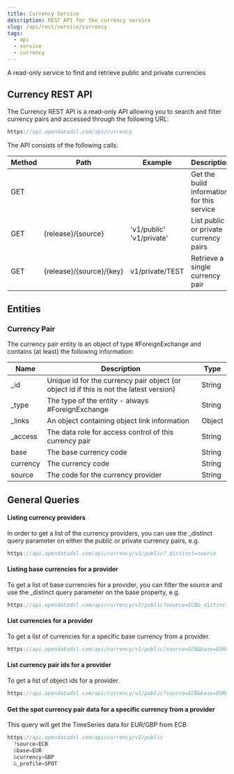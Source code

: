 ```yaml
---
title: Currency Service
description: REST API for the currency service
slug: /api/rest/service/currency
tags:
  - api
  - service
  - currency
---
```

A read-only service to find and retrieve public and private currencies

## Currency REST API

The Currency REST API is a read-only API allowing you to search and filter currency pairs and accessed through the following URL:
```js
https://api.opendatadsl.com/api/currency
```

The API consists of the following calls:

|**Method**|**Path**|**Example**|**Description**|
|-|-|-|-|
|GET|||Get the build information for this service|
|GET|{release}/{source}|'v1/public' 'v1/private'|List public or private currency pairs|
|GET|{release}/{source}/{key}|v1/private/TEST|Retrieve a single currency pair|

## Entities

### Currency Pair

The currency pair entity is an object of type #ForeignExchange and contains (at least) the following information:

|**Name**|**Description**|**Type**|
|-|-|-|
|_id|Unique id for the currency pair object (or object id if this is not the latest version)|String|
|_type|The type of the entity - always #ForeignExchange|String|
|_links|An object containing object link information|Object|
|_access|The data role for access control of this currency pair|String|
|base|The base currency code|String|
|currency|The currency code|String|
|source|The code for the currency provider|String|

## General Queries

#### Listing currency providers

In order to get a list of the currency providers, you can use the _distinct query parameter on either the public or private currency pairs, e.g.
```js
https://api.opendatadsl.com/api/currency/v1/public?_distinct=source
```

#### Listing base currencies for a provider

To get a list of base currencies for a provider, you can filter the source and use the _distinct query parameter on the base property, e.g.
```js
https://api.opendatadsl.com/api/currency/v1/public?source=ECB&_distinct=base
```
#### List currencies for a provider

To get a list of currencies for a specific base currency from a provider.
```js
https://api.opendatadsl.com/api/currency/v1/public?source=ECB&base=EUR&_distinct=currency
```

#### List currency pair ids for a provider

To get a list of object ids for a provider.
```js
https://api.opendatadsl.com/api/currency/v1/public?source=ECB&base=EUR&_distinct=_id
```

#### Get the spot currency pair data for a specific currency from a provider

This query will get the TimeSeries data for EUR/GBP from ECB
```js
https://api.opendatadsl.com/api/currency/v1/public
  ?source=ECB
  &base=EUR
  &currency=GBP
  &_profile=SPOT
```

